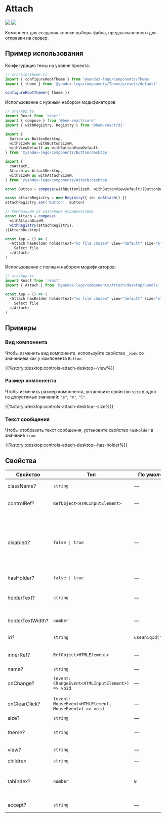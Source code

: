 # Attach

<a href='https://github.yandex-team.ru/search-interfaces/frontend/tree/master/packages/lego-components/src/components/Attach' target='_blank'><img src='https://badger.yandex-team.ru/custom/[Исходники]/[Github
][green]/badge.svg' /></a> <a href='https://search.yandex-team.ru/stsearch?text=Attach.ts&facet.queue=ISL&facet.type=bug&facet.status=128' target='_blank'><img src='https://badger.yandex-team.ru/custom/[Известные проблемы]/[Startrek][blue]/badge.svg' /></a>

<!-- description:start -->
Компонент для создания кнопки выбора файла, предназначенного для отправки на сервер.
<!-- description:end -->

## Пример использования

Конфигурация темы на уровне проекта:

```ts
// src/lib/theme.ts
import { configureRootTheme } from '@yandex-lego/components/Theme'
import { theme } from '@yandex-lego/components/Theme/presets/default'

configureRootTheme({ theme })
```

Использование с нужным набором модификаторов:

```ts
// src/App.ts
import React from 'react'
import { compose } from '@bem-react/core'
import { withRegistry, Registry } from '@bem-react/di'

import {
  Button as ButtonDesktop,
  withSizeM as withButtonSizeM,
  withViewDefault as withButtonViewDefault,
} from '@yandex-lego/components/Button/desktop'

import {
  cnAttach,
  Attach as AttachDesktop,
  withSizeM as withAttachSizeM,
} from '@yandex-lego/components/Attach/desktop'

const Button = compose(withButtonSizeM, withButtonViewDefault)(ButtonDesktop)

const attachRegistry = new Registry({ id: cnAttach() })
attachRegistry.set('Button', Button)

// Композиция из различных модификаторов
const Attach = compose(
  withAttachSizeM,
  withRegistry(attachRegistry),
)(AttachDesktop)

const App = () => (
  <Attach hasHolder holderText="no file chosen" view="default" size="m">
    Select file
  </Attach>
)
```

Использование с полным набором модификаторов:

```ts
// src/App.ts
import React from 'react'
import { Attach } from '@yandex-lego/components/Attach/desktop/bundle'

const App = () => (
  <Attach hasHolder holderText="no file chosen" view="default" size="m">
    Select file
  </Attach>
)
```

## Примеры

### Вид компонента

Чтобы изменить вид компонента, используйте свойство `_view` со значением как у компонента `Button`.

{{%story::desktop:controls-attach-desktop--view%}}

### Размер компонента

Чтобы изменить размер компонента, установите свойство `size` в одно из допустимых значений: `"s"`, `"m"`, `"l"`.

{{%story::desktop:controls-attach-desktop--size%}}

### Текст сообщения

Чтобы отобразить текст сообщения, установите свойство `hasHolder` в значение `true`.

{{%story::desktop:controls-attach-desktop--has-holder%}}

## Свойства

<!-- props:start -->
| Свойство         | Тип                                                    | По умолчанию         | Описание                                                                                                                |
| ---------------- | ------------------------------------------------------ | -------------------- | ----------------------------------------------------------------------------------------------------------------------- |
| className?       | `string`                                               | —                    | Дополнительный className                                                                                                |
| controlRef?      | `RefObject<HTMLInputElement>`                          | —                    | Ссылка на DOM-элемент нативного контрола                                                                                |
| disabled?        | `false \| true`                                        | —                    | Неактивное состояние компонента. Состояние, при котором компонент отображается, но недоступен для действий пользователя |
| hasHolder?       | `false \| true`                                        | —                    | Наличие элемента `Holder`                                                                                               |
| holderText?      | `string`                                               | —                    | Текст внутри элемента `Holder`, когда файл не выбран                                                                    |
| holderTextWidth? | `number`                                               | —                    | Ширина текста внутри элемента `Holder`                                                                                  |
| id?              | `string`                                               | `useUniqId('xuniq')` | Уникальный id компонента                                                                                                |
| innerRef?        | `RefObject<HTMLElement>`                               | —                    | Ссылка на корневой DOM-элемент компонента                                                                               |
| name?            | `string`                                               | —                    | Имя компонента.                                                                                                         |
| onChange?        | `(event: ChangeEvent<HTMLInputElement>) => void`       | —                    | Обработчик, вызываемый при смене файла                                                                                  |
| onClearClick?    | `(event: MouseEvent<HTMLElement, MouseEvent>) => void` | —                    | Обработчик, вызываемый при очистке файла                                                                                |
| size?            | `string`                                               | —                    | Размер компонента                                                                                                       |
| theme?           | `string`                                               | —                    | Стилевое оформление компонента                                                                                          |
| view?            | `string`                                               | —                    | Внешний вид компонента                                                                                                  |
| children         | `string`                                               | —                    | Содержимое кнопки                                                                                                       |
| tabIndex?        | `number`                                               | `0`                  | Последовательность перехода между кнопками при нажатии на кнопку Tab                                                    |
| accept?          | `string`                                               | —                    | Допустимые типы файлов                                                                                                  |
<!-- props:end -->
